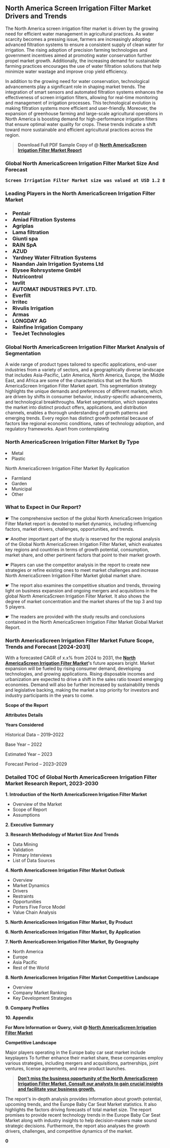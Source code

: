 <p> <h2>North America Screen Irrigation Filter Market Drivers and Trends</h2><p>The North America screen irrigation filter market is driven by the growing need for efficient water management in agricultural practices. As water scarcity becomes a pressing issue, farmers are increasingly adopting advanced filtration systems to ensure a consistent supply of clean water for irrigation. The rising adoption of precision farming technologies and government incentives aimed at promoting water conservation further propel market growth. Additionally, the increasing demand for sustainable farming practices encourages the use of water filtration solutions that help minimize water wastage and improve crop yield efficiency.</p><p>In addition to the growing need for water conservation, technological advancements play a significant role in shaping market trends. The integration of smart sensors and automated filtration systems enhances the effectiveness of screen irrigation filters, allowing for real-time monitoring and management of irrigation processes. This technological evolution is making filtration systems more efficient and user-friendly. Moreover, the expansion of greenhouse farming and large-scale agricultural operations in North America is boosting demand for high-performance irrigation filters that ensure optimal water quality for crops. These trends indicate a shift toward more sustainable and efficient agricultural practices across the region.</p></p><blockquote id="" class=""><strong>Download Full PDF Sample Copy of @&nbsp;<a href="https://www.verifiedmarketreports.com/download-sample/?rid=312934&utm_source=GitHub-Jan&utm_medium=251" target="_blank">North AmericaScreen Irrigation Filter Market Report</a>&nbsp;&nbsp;</strong></blockquote><h3 id="" class=""><strong>Global&nbsp;North AmericaScreen Irrigation Filter Market Size And Forecast</strong></h3><pre class="reader-text-block__code-block"><strong>Screen Irrigation Filter Market size was valued at USD 1.2 Billion in 2022 and is projected to reach USD 1.8 Billion by 2030, growing at a CAGR of 6.5% from 2024 to 2030.</strong></pre><h3 id="" class="">Leading Players in the&nbsp;North AmericaScreen Irrigation Filter Market</h3><h3 class=""></Li><Li>Pentair</Li><Li> Amiad Filtration Systems</Li><Li> Agriplas</Li><Li> Lama filtration</Li><Li> Giunti spa</Li><Li> RAIN SpA</Li><Li> AZUD</Li><Li> Yardney Water Filtration Systems</Li><Li> Naandan Jain Irrigation Systems Ltd</Li><Li> Elysee Rohrsysteme GmbH</Li><Li> Nutricontrol</Li><Li> tavlit</Li><Li> AUTOMAT INDUSTRIES PVT. LTD.</Li><Li> Everfilt</Li><Li> Irritec</Li><Li> Rivulis Irrigation</Li><Li> Armas</Li><Li> LONGDAY AG</Li><Li> Rainfine Irrigation Company</Li><Li> TeeJet Technologies</h3><h3 id="" class="">Global&nbsp;North AmericaScreen Irrigation Filter Market Analysis of Segmentation</h3><p id="" class="">A wide range of product types tailored to specific applications, end-user industries from a variety of sectors, and a geographically diverse landscape that includes Asia-Pacific, Latin America, North America, Europe, the Middle East, and Africa are some of the characteristics that set the North AmericaScreen Irrigation Filter Market apart. This segmentation strategy highlights the unique demands and preferences of different markets, which are driven by shifts in consumer behavior, industry-specific advancements, and technological breakthroughs. Market segmentation, which separates the market into distinct product offers, applications, and distribution channels, enables a thorough understanding of growth patterns and emerging trends. Every region has distinct growth potential because of factors like regional economic conditions, rates of technology adoption, and regulatory frameworks. Apart from contemplating</p><h3 id="" class="">North AmericaScreen Irrigation Filter Market&nbsp;By Type</h3><p></Li><Li>Metal</Li><Li> Plastic</p><div class="" data-test-id=""><p>North AmericaScreen Irrigation Filter Market&nbsp;By Application</p></div><p class=""></Li><Li>Farmland</Li><Li> Garden</Li><Li> Municipal</Li><Li> Other</p><div class="" data-test-id=""><h3><span class="">What to Expect in Our Report?</span></h3></div><div class="" data-test-id=""><p><span class="">☛ The comprehensive section of the global North AmericaScreen Irrigation Filter Market report is devoted to market dynamics, including influencing factors, market drivers, challenges, opportunities, and trends.</span></p></div><div class="" data-test-id=""><p><span class="">☛ Another important part of the study is reserved for the regional analysis of the Global North AmericaScreen Irrigation Filter Market, which evaluates key regions and countries in terms of growth potential, consumption, market share, and other pertinent factors that point to their market growth.</span></p></div><div class="" data-test-id=""><p><span class="">☛ Players can use the competitor analysis in the report to create new strategies or refine existing ones to meet market challenges and increase North AmericaScreen Irrigation Filter Market global market share.</span></p></div><div class="" data-test-id=""><p><span class="">☛ The report also examines the competitive situation and trends, throwing light on business expansion and ongoing mergers and acquisitions in the global North AmericaScreen Irrigation Filter Market. It also shows the degree of market concentration and the market shares of the top 3 and top 5 players.</span></p></div><div class="" data-test-id=""><p><span class="">☛ The readers are provided with the study results and conclusions contained in the North AmericaScreen Irrigation Filter Market Global Market Report.</span></p></div><div class="" data-test-id=""><h3><span class="">North AmericaScreen Irrigation Filter Market Future Scope, Trends and Forecast [2024-2031]</span></h3></div><div class="" data-test-id=""><p><span class="">With a forecasted CAGR of x.x% from 2024 to 2031, the <strong><a href="https://www.verifiedmarketreports.com/download-sample/?rid=312934&utm_source=GitHub-Jan&utm_medium=251" target="_blank">North AmericaScreen Irrigation Filter Market</a>'</strong>s future appears bright. Market expansion will be fueled by rising consumer demand, developing technologies, and growing applications. Rising disposable incomes and urbanization are expected to drive a shift in the sales ratio toward emerging economies. Demand will also be further increased by sustainability trends and legislative backing, making the market a top priority for investors and industry participants in the years to come.</span></p><p id="ember66" class="ember-view reader-text-block__paragraph"><strong>Scope of the Report</strong></p><p id="ember67" class="ember-view reader-text-block__paragraph"><strong>Attributes Details</strong></p><p id="ember68" class="ember-view reader-text-block__paragraph"><strong>Years Considered</strong></p><p id="ember69" class="ember-view reader-text-block__paragraph">Historical Data &ndash; 2019&ndash;2022</p><p id="ember70" class="ember-view reader-text-block__paragraph">Base Year &ndash; 2022</p><p id="ember71" class="ember-view reader-text-block__paragraph">Estimated Year &ndash; 2023</p><p id="ember72" class="ember-view reader-text-block__paragraph">Forecast Period &ndash; 2023&ndash;2029</p></div><h3 id="" class="">Detailed TOC of Global North AmericaScreen Irrigation Filter Market Research Report, 2023-2030</h3><p id="" class=""><strong>1. Introduction of the North AmericaScreen Irrigation Filter Market</strong></p><ul><li>Overview of the Market</li><li>Scope of Report</li><li>Assumptions</li></ul><p id="" class=""><strong>2. Executive Summary</strong></p><p id="" class=""><strong>3. Research Methodology of Market Size And Trends</strong></p><ul><li>Data Mining</li><li>Validation</li><li>Primary Interviews</li><li>List of Data Sources</li></ul><p id="" class=""><strong>4. North AmericaScreen Irrigation Filter Market Outlook</strong></p><ul><li>Overview</li><li>Market Dynamics</li><li>Drivers</li><li>Restraints</li><li>Opportunities</li><li>Porters Five Force Model</li><li>Value Chain Analysis</li></ul><p id="" class=""><strong>5. North AmericaScreen Irrigation Filter Market, By Product</strong></p><p id="" class=""><strong>6. North AmericaScreen Irrigation Filter Market, By Application</strong></p><p id="" class=""><strong>7. North AmericaScreen Irrigation Filter Market, By Geography</strong></p><ul><li>North America</li><li>Europe</li><li>Asia Pacific</li><li>Rest of the World</li></ul><p id="" class=""><strong>8. North AmericaScreen Irrigation Filter Market Competitive Landscape</strong></p><ul><li>Overview</li><li>Company Market Ranking</li><li>Key Development Strategies</li></ul><p id="" class=""><strong>9. Company Profiles</strong></p><p id="" class=""><strong>10. Appendix</strong></p><p><strong>For More Information or Query, visit&nbsp;@ <a href="https://www.verifiedmarketreports.com/product/screen-irrigation-filter-market/" target="_blank">North AmericaScreen Irrigation Filter Market</a></strong></p><p id="ember61" class="ember-view reader-text-block__paragraph"><strong>Competitive Landscape</strong></p><p id="ember62" class="ember-view reader-text-block__paragraph">Major players operating in the Europe baby car seat market include keyplayers To further enhance their market share, these companies employ various strategies, including mergers and acquisitions, partnerships, joint ventures, license agreements, and new product launches.</p><blockquote id="ember63" class="ember-view reader-text-block__blockquote"><strong><a href="https://www.verifiedmarketreports.com/download-sample/?rid=312934&utm_source=GitHub-Jan&utm_medium=251" target="_blank">Don&rsquo;t miss the business opportunity of the North AmericaScreen Irrigation Filter Market. Consult our analysts to gain crucial insights and facilitate your business growth.</a></strong></blockquote><p id="ember64" class="ember-view reader-text-block__paragraph">The report's in-depth analysis provides information about growth potential, upcoming trends, and the Europe Baby Car Seat Market statistics. It also highlights the factors driving forecasts of total market size. The report promises to provide recent technology trends in the Europe Baby Car Seat Market along with industry insights to help decision-makers make sound strategic decisions. Furthermore, the report also analyses the growth drivers, challenges, and competitive dynamics of the market.</p><p class="ember-view reader-text-block__paragraph"><strong>0</strong></p>
